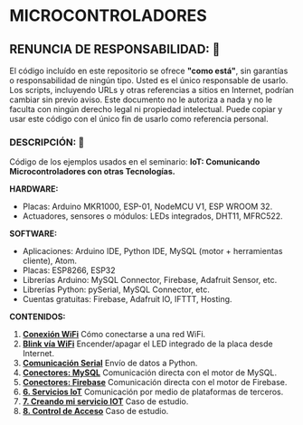 # MICROCONTROLADORES

## RENUNCIA DE RESPONSABILIDAD: 📢
El código incluído en este repositorio se ofrece **"como está"**, sin garantías o responsabilidad de ningún tipo. Usted es el único responsable de usarlo. Los scripts, incluyendo URLs y otras referencias a sitios en Internet, podrían cambiar sin previo aviso. Este documento no le autoriza a nada y no le faculta con ningún derecho legal ni propiedad intelectual. Puede copiar y usar este código con el único fin de usarlo como referencia personal.

### DESCRIPCIÓN: 🚀
Código de los ejemplos usados en el seminario: **IoT: Comunicando Microcontroladores con otras Tecnologías.**

**HARDWARE:**  
- Placas: Arduino MKR1000, ESP-01, NodeMCU V1, ESP WROOM 32.
- Actuadores, sensores o módulos: LEDs integrados, DHT11, MFRC522.

**SOFTWARE:**

- Aplicaciones: Arduino IDE, Python IDE, MySQL (motor + herramientas cliente), Atom.
- Placas: ESP8266, ESP32
- Librerías Arduino: MySQL Connector, Firebase, Adafruit Sensor, etc.
- Librerías Python: pySerial, MySQL Connector, etc.
- Cuentas gratuitas: Firebase, Adafruit IO, IFTTT, Hosting.

**CONTENIDOS:**

1. **[Conexión WiFi](https://github.com/mauricioge/microcontroladores/tree/master/1.%20Conexi%C3%B3n%20WiFi)** Cómo conectarse a una red WiFi.
2. **[Blink vía WiFi](https://github.com/mauricioge/microcontroladores/tree/master/2.%20Blink%20v%C3%ADa%20WiFi)** Encender/apagar el LED integrado de la placa desde Internet.
3. **[Comunicación Serial](https://github.com/mauricioge/microcontroladores/tree/master/3.%20Comunicaci%C3%B3n%20Serial)** Envío de datos a Python.
4. **[Conectores: MySQL](https://github.com/mauricioge/microcontroladores/tree/master/4.%20Conectores:%20MySQL)** Comunicación directa con el motor de MySQL.
5. **[Conectores: Firebase](https://github.com/mauricioge/microcontroladores/tree/master/5.%20Conectores:%20Firebase)** Comunicación directa con el motor de Firebase.
6. **[6. Servicios IoT](https://github.com/mauricioge/microcontroladores/tree/master/6.%20Servicios%20IoT)** Comunicación por medio de plataformas de terceros.
7. **[7. Creando mi servicio IOT](https://github.com/mauricioge/microcontroladores/tree/master/7.%20Creando%20mi%20servicio%20IoT)** Caso de estudio.
8. **[8. Control de Acceso](https://github.com/mauricioge/microcontroladores/tree/master/8.%20Control%20de%20Acceso)** Caso de estudio.
